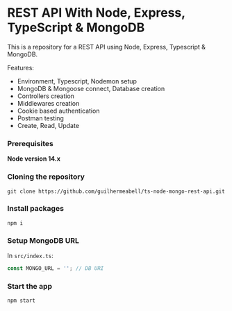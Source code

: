 # REST API With Node, Express, TypeScript & MongoDB


This is a repository for a REST API using Node, Express, Typescript & MongoDB.

Features:

- Environment, Typescript, Nodemon setup
- MongoDB & Mongoose connect, Database creation
- Controllers creation
- Middlewares creation
- Cookie based authentication
- Postman testing
- Create, Read, Update

### Prerequisites

**Node version 14.x**

### Cloning the repository

```shell
git clone https://github.com/guilhermeabell/ts-node-mongo-rest-api.git
```

### Install packages

```shell
npm i
```

### Setup MongoDB URL

In `src/index.ts`:

```js
const MONGO_URL = ''; // DB URI
```

### Start the app

```shell
npm start
```